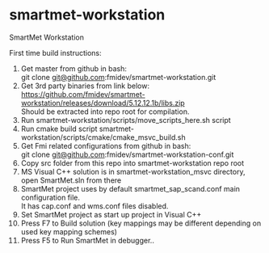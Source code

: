 # smartmet-workstation
SmartMet Workstation

First time build instructions:
1. Get master from github in bash:
  <br>git clone git@github.com:fmidev/smartmet-workstation.git
2. Get 3rd party binaries from link below:
 <br>https://github.com/fmidev/smartmet-workstation/releases/download/5.12.12.1b/libs.zip
 <br>Should be extracted into repo root for compilation.
3. Run smartmet-workstation/scripts/move_scripts_here.sh script
4. Run cmake build script smartmet-workstation/scripts/cmake/cmake_msvc_build.sh
5. Get Fmi related configurations from github in bash:
  <br>git clone git@github.com:fmidev/smartmet-workstation-conf.git
6. Copy src folder from this repo into smartmet-workstation repo root
7. MS Visual C++ solution is in smartmet-workstation_msvc directory, open SmartMet.sln from there
8. SmartMet project uses by default smartmet_sap_scand.conf main configuration file. 
 <br>It has cap.conf and wms.conf files disabled.
9. Set SmartMet project as start up project in Visual C++
10. Press F7 to Build solution (key mappings may be different depending on used key mapping schemes)
11. Press F5 to Run SmartMet in debugger..
